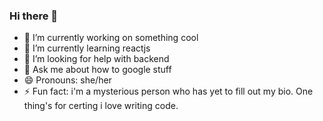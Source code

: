 ### Hi there 👋

- 🔭 I’m currently working on something cool
- 🌱 I’m currently learning reactjs
- 🤔 I’m looking for help with backend
- 💬 Ask me about how to google stuff
- 😄 Pronouns: she/her
- ⚡ Fun fact: i'm a mysterious person who has yet to fill out my bio. One thing's for certing i love writing code.
